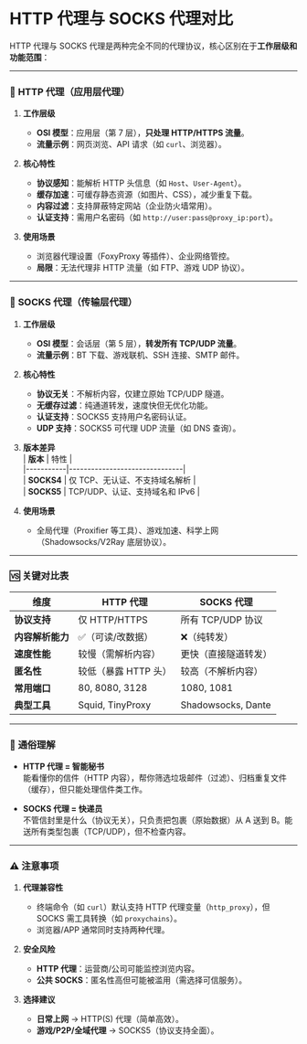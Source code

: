 # HTTP 代理与 SOCKS 代理对比

HTTP 代理与 SOCKS 代理是两种完全不同的代理协议，核心区别在于**工作层级和功能范围**：

---

### 🔧 **HTTP 代理（应用层代理）**
1. **工作层级**  
   - **OSI 模型**：应用层（第 7 层），**只处理 HTTP/HTTPS 流量**。  
   - **流量示例**：网页浏览、API 请求（如 `curl`、浏览器）。

2. **核心特性**  
   - **协议感知**：能解析 HTTP 头信息（如 `Host`、`User-Agent`）。  
   - **缓存加速**：可缓存静态资源（如图片、CSS），减少重复下载。  
   - **内容过滤**：支持屏蔽特定网站（企业防火墙常用）。  
   - **认证支持**：需用户名密码（如 `http://user:pass@proxy_ip:port`）。

3. **使用场景**  
   - 浏览器代理设置（FoxyProxy 等插件）、企业网络管控。  
   - **局限**：无法代理非 HTTP 流量（如 FTP、游戏 UDP 协议）。

---

### 🧦 **SOCKS 代理（传输层代理）**
1. **工作层级**  
   - **OSI 模型**：会话层（第 5 层），**转发所有 TCP/UDP 流量**。  
   - **流量示例**：BT 下载、游戏联机、SSH 连接、SMTP 邮件。

2. **核心特性**  
   - **协议无关**：不解析内容，仅建立原始 TCP/UDP 隧道。  
   - **无缓存过滤**：纯通道转发，速度快但无优化功能。  
   - **认证支持**：SOCKS5 支持用户名密码认证。  
   - **UDP 支持**：SOCKS5 可代理 UDP 流量（如 DNS 查询）。

3. **版本差异**  
   | **版本**  | 特性                          |  
   |-----------|-------------------------------|  
   | **SOCKS4** | 仅 TCP、无认证、不支持域名解析 |  
   | **SOCKS5** | TCP/UDP、认证、支持域名和 IPv6 |  

4. **使用场景**  
   - 全局代理（Proxifier 等工具）、游戏加速、科学上网（Shadowsocks/V2Ray 底层协议）。

---

### 🆚 **关键对比表**
| **维度**          | **HTTP 代理**                     | **SOCKS 代理**                     |  
|--------------------|-----------------------------------|------------------------------------|  
| **协议支持**       | 仅 HTTP/HTTPS                    | 所有 TCP/UDP 协议                  |  
| **内容解析能力**   | ✅（可读/改数据）                 | ❌（纯转发）                        |  
| **速度性能**       | 较慢（需解析内容）                | 更快（直接隧道转发）                |  
| **匿名性**         | 较低（暴露 HTTP 头）              | 较高（不解析内容）                 |  
| **常用端口**       | 80, 8080, 3128                   | 1080, 1081                         |  
| **典型工具**       | Squid, TinyProxy                 | Shadowsocks, Dante                 |  

---

### 💎 **通俗理解**
- **HTTP 代理 = 智能秘书**  
  能看懂你的信件（HTTP 内容），帮你筛选垃圾邮件（过滤）、归档重复文件（缓存），但只能处理信件类工作。

- **SOCKS 代理 = 快递员**  
  不管信封里是什么（协议无关），只负责把包裹（原始数据）从 A 送到 B。能送所有类型包裹（TCP/UDP），但不检查内容。

---

### ⚠️ **注意事项**
1. **代理兼容性**  
   - 终端命令（如 `curl`）默认支持 HTTP 代理变量（`http_proxy`），但 SOCKS 需工具转换（如 `proxychains`）。  
   - 浏览器/APP 通常同时支持两种代理。

2. **安全风险**  
   - **HTTP 代理**：运营商/公司可能监控浏览内容。  
   - **公共 SOCKS**：匿名性高但可能被滥用（需选择可信服务）。

3. **选择建议**  
   - **日常上网** → HTTP(S) 代理（简单高效）。  
   - **游戏/P2P/全域代理** → SOCKS5（协议支持全面）。